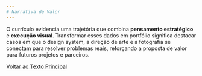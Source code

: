 ```yaml
---
# Narrativa de Valor
---
```


O currículo evidencia uma trajetória que combina **pensamento estratégico** e **execução visual**. Transformar esses dados em portfólio significa destacar casos em que o design system, a direção de arte e a fotografia se conectam para resolver problemas reais, reforçando a proposta de valor para futuros projetos e parceiros.

[Voltar ao Texto Principal](../index.md)
